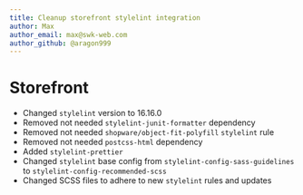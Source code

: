 ```yaml
---
title: Cleanup storefront stylelint integration
author: Max
author_email: max@swk-web.com
author_github: @aragon999
---
```

# Storefront
* Changed `stylelint` version to 16.16.0
* Removed not needed `stylelint-junit-formatter` dependency
* Removed not needed `shopware/object-fit-polyfill` `stylelint` rule
* Removed not needed `postcss-html` dependency
* Added `stylelint-prettier`
* Changed `stylelint` base config from `stylelint-config-sass-guidelines` to `stylelint-config-recommended-scss`
* Changed SCSS files to adhere to new `stylelint` rules and updates
